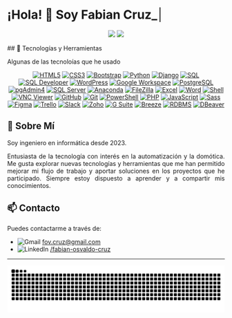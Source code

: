 # ¡Hola! 👋 Soy Fabian Cruz<span style="border-right: 2px solid; padding-right: 5px; animation: blink 1s infinite;">_</span>
<p align="center">
    <img src="https://img.shields.io/badge/-fov.cruz@gmail.com-f7d162?style=flat-square&logo=gmail&logoColor=EA4335"/>
    <img src="https://img.shields.io/badge/- Ing. Informático-1a9e9f?style=flat-square" />
</p>
## 💼 Tecnologías y Herramientas

Algunas de las tecnoloías que he usado 
<p align="center">
  <!-- HTML -->
  <a href="#"><img src="https://img.shields.io/badge/-HTML-05122A?style=flat&logo=html5&logoColor=E34F26" alt="HTML5" /></a>
  <!-- CSS -->
  <a href="#"><img src="https://img.shields.io/badge/-CSS-05122A?style=flat&logo=css3&logoColor=1572B6" alt="CSS3" /></a>
  <!-- Bootstrap -->
  <a href="#"><img src="https://img.shields.io/badge/-Bootstrap-05122A?style=flat&logo=bootstrap&logoColor=563D7C" alt="Bootstrap" /></a>
  <!-- Python -->
  <a href="#"><img src="https://img.shields.io/badge/-Python-05122A?style=flat&logo=python&logoColor=3776AB" alt="Python" /></a>
  <!-- Django -->
  <a href="#"><img src="https://img.shields.io/badge/-Django-05122A?style=flat&logo=django&logoColor=092E20" alt="Django" /></a>
  <!-- SQL -->
  <a href="#"><img src="https://img.shields.io/badge/-SQL-05122A?style=flat&logo=postgresql&logoColor=4479A1" alt="SQL" /></a>
  <!-- SQL Developer -->
  <a href="#"><img src="https://img.shields.io/badge/-SQL_Developer-05122A?style=flat&logo=oracle&logoColor=F80000" alt="SQL Developer" /></a>
  <!-- WordPress -->
  <a href="#"><img src="https://img.shields.io/badge/-WordPress-05122A?style=flat&logo=wordpress&logoColor=21759B" alt="WordPress" /></a>
  <!-- Google Workspace -->
  <a href="#"><img src="https://img.shields.io/badge/-Google_Workspace-05122A?style=flat&logo=google&logoColor=4285F4" alt="Google Workspace" /></a>
  <!-- PostgreSQL -->
  <a href="#"><img src="https://img.shields.io/badge/-PostgreSQL-05122A?style=flat&logo=postgresql&logoColor=336791" alt="PostgreSQL" /></a>
  <!-- pgAdmin4 -->
  <a href="#"><img src="https://img.shields.io/badge/-pgAdmin4-05122A?style=flat&logo=postgresql&logoColor=336791" alt="pgAdmin4" /></a>
  <!-- SQL Server -->
  <a href="#"><img src="https://img.shields.io/badge/-SQL_Server-05122A?style=flat&logo=microsoft-sql-server&logoColor=CC2927" alt="SQL Server" /></a>
  <!-- Anaconda -->
  <a href="#"><img src="https://img.shields.io/badge/-Anaconda-05122A?style=flat&logo=anaconda&logoColor=44A833" alt="Anaconda" /></a>
  <!-- FileZilla -->
  <a href="#"><img src="https://img.shields.io/badge/-FileZilla-05122A?style=flat&logo=filezilla&logoColor=BF0000" alt="FileZilla" /></a>
  <!-- Excel -->
  <a href="#"><img src="https://img.shields.io/badge/-Excel-05122A?style=flat&logo=microsoft-excel&logoColor=217346" alt="Excel" /></a>
  <!-- Word -->
  <a href="#"><img src="https://img.shields.io/badge/-Word-05122A?style=flat&logo=microsoft-word&logoColor=2B579A" alt="Word" /></a>
  <!-- Shell -->
  <a href="#"><img src="https://img.shields.io/badge/-Shell-05122A?style=flat&logo=gnu-bash&logoColor=FFD500" alt="Shell" /></a>
  <!-- VNC Viewer -->
  <a href="#"><img src="https://img.shields.io/badge/-VNC_Viewer-05122A?style=flat&logo=realvnc&logoColor=0071C5" alt="VNC Viewer" /></a>
  <!-- GitHub -->
  <a href="#"><img src="https://img.shields.io/badge/-GitHub-05122A?style=flat&logo=github&logoColor=181717" alt="GitHub" /></a>
  <!-- Git -->
  <a href="#"><img src="https://img.shields.io/badge/-Git-05122A?style=flat&logo=git&logoColor=F05032" alt="Git" /></a>
  <!-- PowerShell -->
  <a href="#"><img src="https://img.shields.io/badge/-PowerShell-05122A?style=flat&logo=powershell&logoColor=5391FE" alt="PowerShell" /></a>
  <!-- PHP -->
  <a href="#"><img src="https://img.shields.io/badge/-PHP-05122A?style=flat&logo=php&logoColor=777BB4" alt="PHP" /></a>
  <!-- JavaScript -->
  <a href="#"><img src="https://img.shields.io/badge/-JavaScript-05122A?style=flat&logo=javascript&logoColor=F7DF1E" alt="JavaScript" /></a>
  <!-- Sass -->
  <a href="#"><img src="https://img.shields.io/badge/-Sass-05122A?style=flat&logo=sass&logoColor=CC6699" alt="Sass" /></a>
  <!-- Figma -->
  <a href="#"><img src="https://img.shields.io/badge/-Figma-05122A?style=flat&logo=figma&logoColor=F24E1E" alt="Figma" /></a>
  <!-- Trello -->
  <a href="#"><img src="https://img.shields.io/badge/-Trello-05122A?style=flat&logo=trello&logoColor=0079BF" alt="Trello" /></a>
  <!-- Slack -->
  <a href="#"><img src="https://img.shields.io/badge/-Slack-05122A?style=flat&logo=slack&logoColor=4A154B" alt="Slack" /></a>
  <!-- Zoho -->
  <a href="#"><img src="https://img.shields.io/badge/-Zoho-05122A?style=flat&logo=zoho&logoColor=FF0000" alt="Zoho" /></a>
  <!-- G Suite -->
  <a href="#"><img src="https://img.shields.io/badge/-G_Suite-05122A?style=flat&logo=google&logoColor=4285F4" alt="G Suite" /></a>
  <!-- Breeze -->
  <a href="#"><img src="https://img.shields.io/badge/-Breeze-05122A?style=flat&logo=breeze&logoColor=00BFFF" alt="Breeze" /></a>
  <!-- RDBMS -->
  <a href="#"><img src="https://img.shields.io/badge/-RDBMS-05122A?style=flat&logo=postgresql&logoColor=4479A1" alt="RDBMS" /></a>
  <!-- DBeaver -->
  <a href="#"><img src="https://img.shields.io/badge/-DBeaver-05122A?style=flat&logo=dbeaver&logoColor=072A45" alt="DBeaver" /></a>
</p>





## 🚀 Sobre Mí

<p align="justify">Soy ingeniero en informática desde 2023.</p>

<p align="justify">Entusiasta de la tecnología con interés en la automatización y la domótica. Me gusta explorar nuevas tecnologías y herramientas que me han permitido mejorar mi flujo de trabajo y aportar soluciones en los
proyectos que he participado. Siempre estoy dispuesto a aprender y a compartir mis conocimientos.</p>

## 📫 Contacto

Puedes contactarme a través de:
- ![Gmail](https://upload.wikimedia.org/wikipedia/commons/thumb/4/4e/Gmail_Icon.png/20px-Gmail_Icon.png) [fov.cruz@gmail.com](mailto:fov.cruz@gmail.com)
- ![LinkedIn](https://upload.wikimedia.org/wikipedia/commons/thumb/c/ca/LinkedIn_logo_initials.png/20px-LinkedIn_logo_initials.png) [/fabian-osvaldo-cruz](https://www.linkedin.com/in/fabian-osvaldo-cruz)



---

<picture>
  <source media="(prefers-color-scheme: dark)" srcset="https://github.com/SirLynix/SirLynix/blob/snake/github-snake-dark.svg">
  <source media="(prefers-color-scheme: light)" srcset="https://github.com/SirLynix/SirLynix/blob/snake/github-snake.svg">
  <img alt="github-snake" src="https://github.com/SirLynix/SirLynix/blob/snake/github-snake.svg">
</picture>
